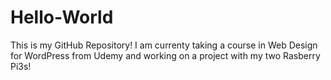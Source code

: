 # Hello-World
This is my GitHub Repository!
I am currenty taking a course in Web Design for WordPress from Udemy and working on a project with my two Rasberry Pi3s!
